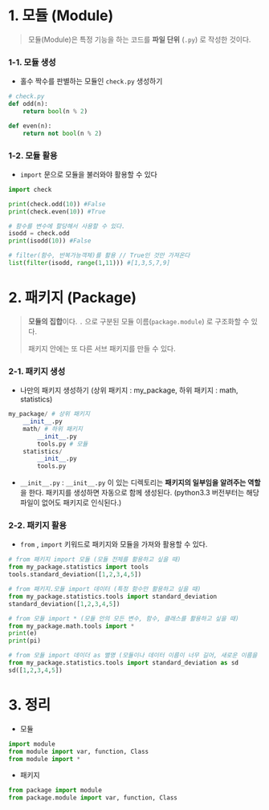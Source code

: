 # 1. 모듈 (Module)

> 모듈(Module)은 특정 기능을 하는 코드를 **파일 단위** (`.py`) 로 작성한 것이다.



### 1-1. 모듈 생성

- 홀수 짝수를 판별하는 모듈인 `check.py` 생성하기

```python
# check.py
def odd(n):
    return bool(n % 2)

def even(n):
    return not bool(n % 2)
```



### 1-2. 모듈 활용

- `import`  문으로 모듈을 불러와야 활용할 수 있다

```python
import check

print(check.odd(10)) #False
print(check.even(10)) #True

# 함수를 변수에 할당해서 사용할 수 있다.
isodd = check.odd
print(isodd(10)) #False

# filter(함수, 반복가능객체)를 활용 // True인 것만 가져온다
list(filter(isodd, range(1,11))) #[1,3,5,7,9]
```



# 2. 패키지 (Package)

> **모듈의 집합**이다.  `.` 으로 구분된 모듈 이름(`package.module`) 로 구조화할 수 있다. 
>
> 패키지 안에는 또 다른 서브 패키지를 만들 수 있다.



### 2-1. 패키지 생성

- 나만의 패키지 생성하기 (상위 패키지 : my_package, 하위 패키지 : math, statistics)

```python
my_package/ # 상위 패키지
	__init__.py 
    math/ # 하위 패키지
    	__init__.py 
        tools.py # 모듈
    statistics/
    	__init__.py
        tools.py
```

- `__init__.py`  : `__init__.py` 이 있는 디렉토리는 **패키지의 일부임을 알려주는 역할**을 한다. 패키지를 생성하면 자동으로 함께 생성된다. (python3.3 버전부터는 해당 파일이 없어도 패키지로 인식된다.)



### 2-2. 패키지 활용

- `from` , `import` 키워드로 패키지와 모듈을 가져와 활용할 수 있다.

```python
# from 패키지 import 모듈 (모듈 전체를 활용하고 싶을 때)
from my_package.statistics import tools
tools.standard_deviation([1,2,3,4,5])
```

```python
# from 패키지.모듈 import 데이터 (특정 함수만 활용하고 싶을 때)
from my_package.statistics.tools import standard_deviation
standard_deviation([1,2,3,4,5])
```

```python
# from 모듈 import * (모듈 안의 모든 변수, 함수, 클래스를 활용하고 싶을 때)
from my_package.math.tools import *
print(e)
print(pi)
```

```python
# from 모듈 import 데이더 as 별명 (모듈이나 데이터 이름이 너무 길어, 새로운 이름을 지정할 때)
from my_package.statistics.tools import standard_deviation as sd
sd([1,2,3,4,5])
```



# 3. 정리

- 모듈

```python
import module
from module import var, function, Class
from module import *
```

- 패키지

```python
from package import module
from package.module import var, function, Class
```


